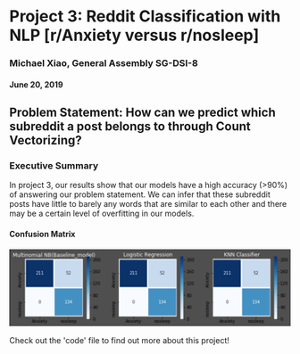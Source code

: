 # Project 3: Reddit Classification with NLP [r/Anxiety versus r/nosleep]

### Michael Xiao, General Assembly SG-DSI-8
#### June 20, 2019

## Problem Statement: How can we predict which subreddit a post belongs to through Count Vectorizing?

### Executive Summary

In project 3, our results show that our models have a high accuracy (>90%) of answering our problem statement. We can
infer that these subreddit posts have little to barely any words that are similar to each other and there may be a certain level of overfitting in our models.

#### Confusion Matrix
![Confusion Matrix](https://github.com/michaelxiaoyk/Reddit-Classification-with-NLP-/blob/master/images/confusion_matrix.jpg)

Check out the 'code' file to find out more about this project!
